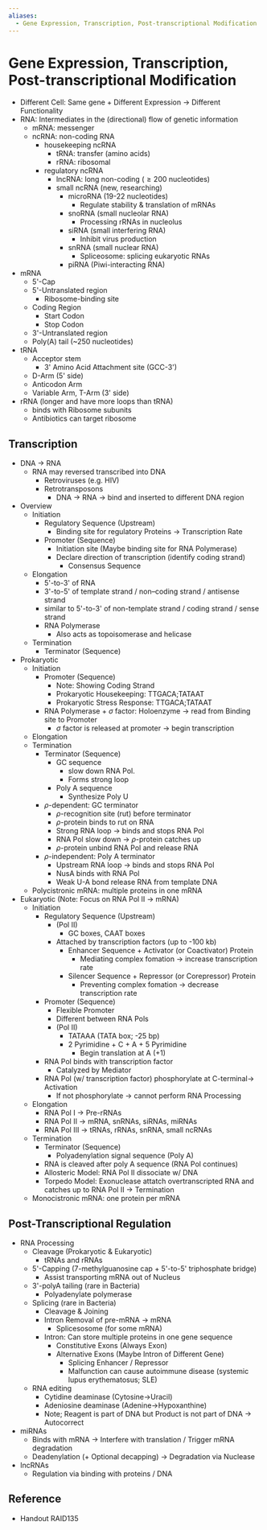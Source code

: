 ```yaml
---
aliases:
  - Gene Expression, Transcription, Post-transcriptional Modification
---
```


# Gene Expression, Transcription, Post-transcriptional Modification

- Different Cell: Same gene + Different Expression → Different Functionality
- RNA: Intermediates in the (directional) flow of genetic information
	- mRNA: messenger
	- ncRNA: non-coding RNA
		- housekeeping ncRNA
			- tRNA: transfer (amino acids)
			- rRNA: ribosomal
		- regulatory ncRNA
			- lncRNA: long non-coding ($\ge 200$ nucleotides)
			- small ncRNA (new, researching)
				- microRNA (19-22 nucleotides)
					- Regulate stability & translation of mRNAs
				- snoRNA (small nucleolar RNA)
					- Processing rRNAs in nucleolus
				- siRNA (small interfering RNA)
					- Inhibit virus production
				- snRNA (small nuclear RNA)
					- Spliceosome: splicing eukaryotic RNAs
				- piRNA (Piwi-interacting RNA)
- mRNA
	- 5'-Cap
	- 5'-Untranslated region
		- Ribosome-binding site
	- Coding Region
		- Start Codon
		- Stop Codon
	- 3'-Untranslated region
	- Poly(A) tail (~250 nucleotides)
- tRNA
	- Acceptor stem
		- 3' Amino Acid Attachment site (GCC-3')
	- D-Arm (5' side)
	- Anticodon Arm
	- Variable Arm, T-Arm (3' side)
- rRNA (longer and have more loops than tRNA)
	- binds with Ribosome subunits
	- Antibiotics can target ribosome

## Transcription

- DNA → RNA
	- RNA may reversed transcribed into DNA
		- Retroviruses (e.g. HIV)
		- Retrotransposons
			- DNA → RNA → bind and inserted to different DNA region
- Overview
	- Initiation
		- Regulatory Sequence (Upstream)
			- Binding site for regulatory Proteins → Transcription Rate
		- Promoter (Sequence)
			- Initiation site (Maybe binding site for RNA Polymerase)
			- Declare direction of transcription (identify coding strand)
				- Consensus Sequence
	- Elongation
		- 5'-to-3' of RNA
		- 3'-to-5' of template strand / non–coding strand / antisense strand
		- similar to 5'-to-3' of non-template strand / coding strand / sense strand
		- RNA Polymerase
			- Also acts as topoisomerase and helicase
	- Termination
		- Terminator (Sequence)
- Prokaryotic
	- Initiation
		- Promoter (Sequence)
			- Note: Showing Coding Strand
			- Prokaryotic Housekeeping: TTGACA;TATAAT
			- Prokaryotic Stress Response: TTGACA;TATAAT
		- RNA Polymerase + $\sigma$ factor: Holoenzyme → read from Binding site to Promoter
			- $\sigma$ factor is released at promoter → begin transcription
	- Elongation
	- Termination
		- Terminator (Sequence)
			- GC sequence
				- slow down RNA Pol.
				- Forms strong loop
			- Poly A sequence
				- Synthesize Poly U
		- $\rho$-dependent: GC terminator
			- $\rho$-recognition site (rut) before terminator
			- $\rho$-protein binds to rut on RNA
			- Strong RNA loop → binds and stops RNA Pol
			- RNA Pol slow down → $\rho$-protein catches up
			- $\rho$-protein unbind RNA Pol and release RNA
		- $\rho$-independent: Poly A terminator
			- Upstream RNA loop → binds and stops RNA Pol
			- NusA binds with RNA Pol
			- Weak U-A bond release RNA from template DNA
	- Polycistronic mRNA: multiple proteins in one mRNA
- Eukaryotic (Note: Focus on RNA Pol II → mRNA)
	- Initiation
		- Regulatory Sequence (Upstream)
			- (Pol II)
				- GC boxes, CAAT boxes
			- Attached by transcription factors (up to -100 kb)
				- Enhancer Sequence + Activator (or Coactivator) Protein
					- Mediating complex fomation → increase transcription rate
				- Silencer Sequence + Repressor (or Corepressor) Protein
					- Preventing complex fomation → decrease transcription rate
		- Promoter (Sequence)
			- Flexible Promoter
			- Different between RNA Pols
			- (Pol II)
				- TATAAA (TATA box; -25 bp)
				- 2 Pyrimidine + C + A + 5 Pyrimidine
					- Begin translation at A (+1)
		- RNA Pol binds with transcription factor
			- Catalyzed by Mediator
		- RNA Pol (w/ transcription factor) phosphorylate at C-terminal→ Activation
			- If not phosphorylate → cannot perform RNA Processing
	- Elongation
		- RNA Pol I → Pre-rRNAs
		- RNA Pol II → mRNA, snRNAs, siRNAs, miRNAs
		- RNA Pol III → tRNAs, rRNAs, snRNA, small ncRNAs
	- Termination
		- Terminator (Sequence)
			- Polyadenylation signal sequence (Poly A)
		- RNA is cleaved after poly A sequence (RNA Pol continues)
		- Allosteric Model: RNA Pol II dissociate w/ DNA
		- Torpedo Model: Exonuclease attatch overtranscripted RNA and catches up to RNA Pol II → Termination
	- Monocistronic mRNA: one protein per mRNA

## Post-Transcriptional Regulation

- RNA Processing
	- Cleavage (Prokaryotic & Eukaryotic)
		- tRNAs and rRNAs
	- 5'-Capping (7-methylguanosine cap + 5'-to-5' triphosphate bridge)
		- Assist transporting mRNA out of Nucleus
	- 3'-polyA tailing (rare in Bacteria)
		- Polyadenylate polymerase
	- Splicing (rare in Bacteria)
		- Cleavage & Joining
		- Intron Removal of pre-mRNA → mRNA
			- Splicesosome (for some mRNA)
		- Intron: Can store multiple proteins in one gene sequence
			- Constitutive Exons (Always Exon)
			- Alternative Exons (Maybe Intron of Different Gene)
				- Splicing Enhancer / Repressor
				- Malfunction can cause autoimmune disease (systemic lupus erythematosus; SLE)
	- RNA editing
		- Cytidine deaminase (Cytosine→Uracil)
		- Adeniosine deaminase (Adenine→Hypoxanthine)
		- Note; Reagent is part of DNA but Product is not part of DNA → Autocorrect
- miRNAs
	- Binds with mRNA → Interfere with translation / Trigger mRNA degradation
	- Deadenylation (+ Optional decapping) → Degradation via Nuclease
- lncRNAs
	- Regulation via binding with proteins / DNA

## Reference

- Handout RAID135
